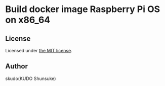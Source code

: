 Build docker image Raspberry Pi OS on x86_64
=====================

## License

Licensed under [the MIT license](./LICENSE).

## Author

skudo(KUDO Shunsuke)

